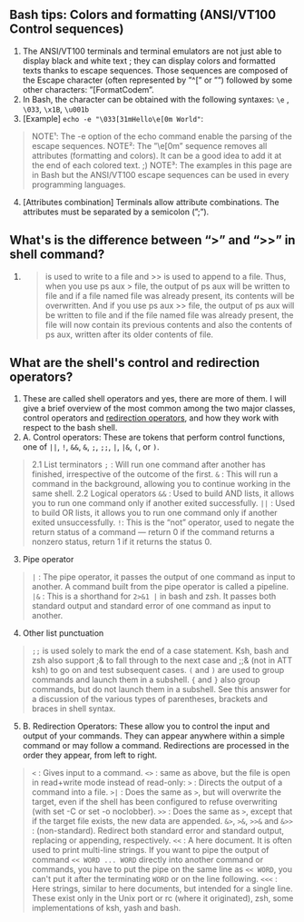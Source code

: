 ## Bash tips: Colors and formatting (ANSI/VT100 Control sequences)
1. The ANSI/VT100 terminals and terminal emulators are not just able to display black and white text ; they can display colors and formatted texts thanks to escape sequences. Those sequences are composed of the Escape character (often represented by ”^[” or ”<Esc>”) followed by some other characters: ”<Esc>[FormatCodem”.
2. In Bash, the <Esc> character can be obtained with the following syntaxes: `\e` , `\033`, `\x1B`, `\u001b`
3. [Example] `echo -e "\033[31mHello\e[0m World"`: 
> NOTE¹: The -e option of the echo command enable the parsing of the escape sequences.
> NOTE²: The ”\e[0m” sequence removes all attributes (formatting and colors). It can be a good idea to add it at the end of each colored text. ;)
> NOTE³: The examples in this page are in Bash but the ANSI/VT100 escape sequences can be used in every programming languages.
4. [Attributes combination] Terminals allow attribute combinations. The attributes must be separated by a semicolon (”;”).

## What's is the difference between “>” and “>>” in shell command?
1. > is used to write to a file and >> is used to append to a file. Thus, when you use ps aux > file, the output of ps aux will be written to file and if a file named file was already present, its contents will be overwritten. And if you use ps aux >> file, the output of ps aux will be written to file and if the file named file was already present, the file will now contain its previous contents and also the contents of ps aux, written after its older contents of file.

## What are the shell's control and redirection operators?
1. These are called shell operators and yes, there are more of them. I will give a brief overview of the most common among the two major classes, control operators and [redirection operators](https://www.gnu.org/software/bash/manual/bashref.html#Redirections), and how they work with respect to the bash shell. 
2. A. Control operators: These are tokens that perform control functions, one of `||`, `!`, `&&`, `&`, `;`, `;;`, `|`, `|&`, `(`, or `)`. 
> 2.1 List terminators
> `;` : Will run one command after another has finished, irrespective of the outcome of the first.
> `&` : This will run a command in the background, allowing you to continue working in the same shell.
> 2.2 Logical operators
> `&&` : Used to build AND lists, it allows you to run one command only if another exited successfully.
> `||` : Used to build OR lists, it allows you to run one command only if another exited unsuccessfully.
> `!`: This is the “not” operator, used to negate the return status of a command — return 0 if the command returns a nonzero status, return 1 if it returns the status 0.
3. Pipe operator
> `|` : The pipe operator, it passes the output of one command as input to another. A command built from the pipe operator is called a pipeline.
> `|&` : This is a shorthand for `2>&1 |` in bash and zsh. It passes both standard output and standard error of one command as input to another.
4. Other list punctuation
> `;;` is used solely to mark the end of a case statement. Ksh, bash and zsh also support ;& to fall through to the next case and ;;& (not in ATT ksh) to go on and test subsequent cases.
> `(` and `)` are used to group commands and launch them in a subshell. `{` and `}` also group commands, but do not launch them in a subshell. See this answer for a discussion of the various types of parentheses, brackets and braces in shell syntax.
5. B. Redirection Operators: These allow you to control the input and output of your commands. They can appear anywhere within a simple command or may follow a command. Redirections are processed in the order they appear, from left to right.
> `<` : Gives input to a command.
> `<>` : same as above, but the file is open in read+write mode instead of read-only:
> `>` : Directs the output of a command into a file.
> `>|` : Does the same as `>`, but will overwrite the target, even if the shell has been configured to refuse overwriting (with set -C or set -o noclobber).
> `>>` : Does the same as `>`, except that if the target file exists, the new data are appended.
> `&>`, `>&`, `>>&` and `&>>` : (non-standard). Redirect both standard error and standard output, replacing or appending, respectively.
> `<<` : A here document. It is often used to print multi-line strings. If you want to pipe the output of command `<< WORD ... WORD` directly into another command or commands, you have to put the pipe on the same line as `<< WORD`, you can't put it after the terminating `WORD` or on the line following. 
> `<<<` : Here strings, similar to here documents, but intended for a single line. These exist only in the Unix port or rc (where it originated), zsh, some implementations of ksh, yash and bash.
